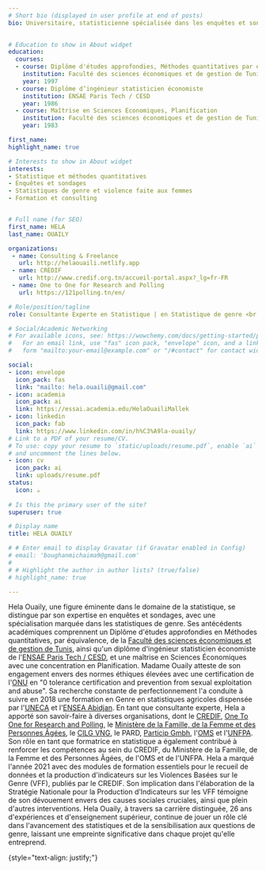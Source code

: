 ```yaml
---
# Short bio (displayed in user profile at end of posts)
bio: Universitaire, statisticienne spécialisée dans les enquêtes et sondages et dans le genre et la violence faite aux femmes, consultante et formatrice en statistique.

  
# Education to show in About widget
education:
  courses:
  - course: Diplôme d'études approfondies, Méthodes quantitatives par équivalence
    institution: Faculté des sciences économiques et de gestion de Tunis
    year: 1997
  - course: Diplôme d’ingénieur statisticien économiste 
    institution: ENSAE Paris Tech / CESD
    year: 1986
  - course: Maîtrise en Sciences Economiques, Planification
    institution: Faculté des sciences économiques et de gestion de Tunis
    year: 1983

first_name: 
highlight_name: true

# Interests to show in About widget
interests:
- Statistique et méthodes quantitatives
- Enquêtes et sondages 
- Statistiques de genre et violence faite aux femmes
- Formation et consulting


# Full name (for SEO)
first_name: HELA
last_name: OUAILY

organizations:
 - name: Consulting & Freelance
   url: http://helaouaili.netlify.app
 - name: CREDIF
   url: http://www.credif.org.tn/accueil-portal.aspx?_lg=fr-FR
 - name: One to One for Research and Polling
   url: https://121polling.tn/en/

# Role/position/tagline
role: Consultante Experte en Statistique | en Statistique de genre <br /> Statisticienne spécialisée dans les enquêtes et sondages | Universitaire | Ingénieure statisticienne économiste <br />France, Tunisie

# Social/Academic Networking
# For available icons, see: https://wowchemy.com/docs/getting-started/page-builder/#icons
#   For an email link, use "fas" icon pack, "envelope" icon, and a link in the
#   form "mailto:your-email@example.com" or "/#contact" for contact widget.

social:
- icon: envelope
  icon_pack: fas
  link: "mailto: hela.ouaili@gmail.com"
- icon: academia
  icon_pack: ai
  link: https://essai.academia.edu/HelaOuailiMallek
- icon: linkedin
  icon_pack: fab
  link: https://www.linkedin.com/in/h%C3%A9la-ouaily/
# Link to a PDF of your resume/CV.
# To use: copy your resume to `static/uploads/resume.pdf`, enable `ai` icons in `params.yaml`,
# and uncomment the lines below.
- icon: cv
  icon_pack: ai
  link: uploads/resume.pdf
status:
  icon: ☕️
  
# Is this the primary user of the site?
superuser: true

# Display name
title: HELA OUAILY

# # Enter email to display Gravatar (if Gravatar enabled in Config)
# email: 'boughanmichaima9@gmail.com'
# 
# # Highlight the author in author lists? (true/false)
# highlight_name: true

---
```


Hela Ouaily, une figure éminente dans le domaine de la statistique, se distingue par son expertise en enquêtes et sondages, avec une spécialisation marquée dans les statistiques de genre. Ses antécédents académiques comprennent un Diplôme d'études approfondies en Méthodes quantitatives, par équivalence, de la [Faculté des sciences économiques et de gestion de Tunis](https://fsegt.rnu.tn/), ainsi qu'un diplôme d'ingénieur statisticien économiste de l'[ENSAE Paris Tech / CESD](https://www.ensae.fr/), et une maîtrise en Sciences Économiques avec une concentration en Planification.
Madame Ouaily atteste de son engagement envers des normes éthiques élevées avec une certification de l'[ONU](https://www.un.org/fr/) en "0 tolerance certification and prevention from sexual exploitation and abuse". Sa recherche constante de perfectionnement l'a conduite à suivre en 2018 une formation en Genre en statistiques agricoles dispensée par l'[UNECA](https://www.uneca.fr/) et l'[ENSEA Abidjan](https://ensea.ed.ci/).
En tant que consultante experte, Hela a apporté son savoir-faire à diverses organisations, dont le [CREDIF](http://www.credif.org.tn/accueil-portal.aspx?_lg=fr-FR), [One To One for Research and Polling](https://121polling.tn/en/), le [Ministère de la Famille, de la Femme et des Personnes Âgées](http://www.femmes.gov.tn/fr/), le [CILG VNG](https://www.vng-international.nl/cilg-vng-international-tunis), le PARD, [Particip Gmbh](https://www.particip.de/), l'[OMS](https://www.who.int/fr) et l'[UNFPA](https://www.unfpa.org/fr). Son rôle en tant que formatrice en statistique a également contribué à renforcer les compétences au sein du CREDIF, du Ministère de la Famille, de la Femme et des Personnes Âgées, de l'OMS et de l'UNFPA. Hela a marqué l'année 2021 avec des modules de formation essentiels pour le recueil de données et la production d'indicateurs sur les Violences Basées sur le Genre (VFF), publiés par le CREDIF. Son implication dans l'élaboration de la Stratégie Nationale pour la Production d’Indicateurs sur les VFF témoigne de son dévouement envers des causes sociales cruciales, ainsi que plein d'autres interventions. Hela Ouaily, à travers sa carrière distinguée, 26 ans d'expériences et d'enseignement supérieur, continue de jouer un rôle clé dans l'avancement des statistiques et de la sensibilisation aux questions de genre, laissant une empreinte significative dans chaque projet qu'elle entreprend.

{style="text-align: justify;"}
